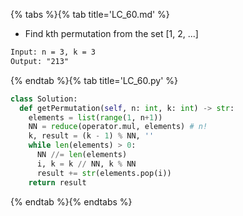 {% tabs %}{% tab title='LC_60.md' %}

* Find kth permutation from the set [1, 2, ...]

```txt
Input: n = 3, k = 3
Output: "213"
```

{% endtab %}{% tab title='LC_60.py' %}

```py
class Solution:
  def getPermutation(self, n: int, k: int) -> str:
    elements = list(range(1, n+1))
    NN = reduce(operator.mul, elements) # n!
    k, result = (k - 1) % NN, ''
    while len(elements) > 0:
      NN //= len(elements)
      i, k = k // NN, k % NN
      result += str(elements.pop(i))
    return result
```

{% endtab %}{% endtabs %}
